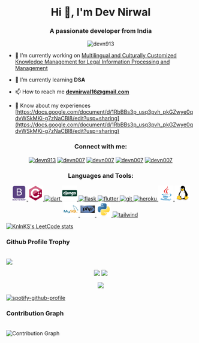 
<h1 align="center">Hi 👋, I'm Dev Nirwal</h1>
<h3 align="center">A passionate developer from India</h3>

<p align="center"> <img src="https://komarev.com/ghpvc/?username=devn913&label=Profile%20views&color=0e75b6&style=flat" alt="devn913" /> </p>


- 🔭 I’m currently working on [Multilingual and Culturally Customized Knowledge Management for Legal Information Processing and Management](https://www.semintelligence.org/projects)

- 🌱 I’m currently learning **DSA**

- 📫 How to reach me **devnirwal16@gmail.com**

- 📄 Know about my experiences [https://docs.google.com/document/d/1RbBBs3p_usq3pvh_pkGZwye0qdvWSkMKi-g7zNaCBl8/edit?usp=sharing](https://docs.google.com/document/d/1RbBBs3p_usq3pvh_pkGZwye0qdvWSkMKi-g7zNaCBl8/edit?usp=sharing)

<h3 align="center">Connect with me:</h3>
<p align="center">
<a href="https://dev.to/devn913" target="blank"><img align="center" src="https://raw.githubusercontent.com/rahuldkjain/github-profile-readme-generator/master/src/images/icons/Social/devto.svg" alt="devn913" height="30" width="40" /></a>
<a href="https://twitter.com/devn007" target="blank"><img align="center" src="https://raw.githubusercontent.com/rahuldkjain/github-profile-readme-generator/master/src/images/icons/Social/twitter.svg" alt="devn007" height="30" width="40" /></a>
<a href="https://linkedin.com/in/devn007" target="blank"><img align="center" src="https://raw.githubusercontent.com/rahuldkjain/github-profile-readme-generator/master/src/images/icons/Social/linked-in-alt.svg" alt="devn007" height="30" width="40" /></a>
<a href="https://kaggle.com/devn007" target="blank"><img align="center" src="https://raw.githubusercontent.com/rahuldkjain/github-profile-readme-generator/master/src/images/icons/Social/kaggle.svg" alt="devn007" height="30" width="40" /></a>
<a href="https://www.leetcode.com/devn007" target="blank"><img align="center" src="https://raw.githubusercontent.com/rahuldkjain/github-profile-readme-generator/master/src/images/icons/Social/leet-code.svg" alt="devn007" height="30" width="40" /></a>
</p>

<h3 align="center">Languages and Tools:</h3>
<p align="center"> <a href="https://getbootstrap.com" target="_blank" rel="noreferrer"> <img src="https://raw.githubusercontent.com/devicons/devicon/master/icons/bootstrap/bootstrap-plain-wordmark.svg" alt="bootstrap" width="40" height="40"/> </a> <a href="https://www.w3schools.com/cpp/" target="_blank" rel="noreferrer"> <img src="https://raw.githubusercontent.com/devicons/devicon/master/icons/cplusplus/cplusplus-original.svg" alt="cplusplus" width="40" height="40"/> </a> <a href="https://dart.dev" target="_blank" rel="noreferrer"> <img src="https://www.vectorlogo.zone/logos/dartlang/dartlang-icon.svg" alt="dart" width="40" height="40"/> </a> <a href="https://www.djangoproject.com/" target="_blank" rel="noreferrer"> <img src="https://raw.githubusercontent.com/devicons/devicon/master/icons/django/django-original.svg" alt="django" width="40" height="40"/> </a> <a href="https://flask.palletsprojects.com/" target="_blank" rel="noreferrer"> <img src="https://www.vectorlogo.zone/logos/pocoo_flask/pocoo_flask-icon.svg" alt="flask" width="40" height="40"/> </a> <a href="https://flutter.dev" target="_blank" rel="noreferrer"> <img src="https://www.vectorlogo.zone/logos/flutterio/flutterio-icon.svg" alt="flutter" width="40" height="40"/> </a> <a href="https://git-scm.com/" target="_blank" rel="noreferrer"> <img src="https://www.vectorlogo.zone/logos/git-scm/git-scm-icon.svg" alt="git" width="40" height="40"/> </a> <a href="https://heroku.com" target="_blank" rel="noreferrer"> <img src="https://www.vectorlogo.zone/logos/heroku/heroku-icon.svg" alt="heroku" width="40" height="40"/> </a> <a href="https://www.java.com" target="_blank" rel="noreferrer"> <img src="https://raw.githubusercontent.com/devicons/devicon/master/icons/java/java-original.svg" alt="java" width="40" height="40"/> </a> <a href="https://www.linux.org/" target="_blank" rel="noreferrer"> <img src="https://raw.githubusercontent.com/devicons/devicon/master/icons/linux/linux-original.svg" alt="linux" width="40" height="40"/> </a> <a href="https://www.mysql.com/" target="_blank" rel="noreferrer"> <img src="https://raw.githubusercontent.com/devicons/devicon/master/icons/mysql/mysql-original-wordmark.svg" alt="mysql" width="40" height="40"/> </a> <a href="https://www.php.net" target="_blank" rel="noreferrer"> <img src="https://raw.githubusercontent.com/devicons/devicon/master/icons/php/php-original.svg" alt="php" width="40" height="40"/> </a> <a href="https://www.python.org" target="_blank" rel="noreferrer"> <img src="https://raw.githubusercontent.com/devicons/devicon/master/icons/python/python-original.svg" alt="python" width="40" height="40"/> </a> <a href="https://tailwindcss.com/" target="_blank" rel="noreferrer"> <img src="https://www.vectorlogo.zone/logos/tailwindcss/tailwindcss-icon.svg" alt="tailwind" width="40" height="40"/> </a> </p>


 [![KnlnKS's LeetCode stats](https://leetcode-stats-six.vercel.app/api?username=devn007&theme=dark)](https://github.com/KnlnKS/leetcode-stats)


### Github Profile Trophy
  <br/>
  <img src="https://github-profile-trophy.vercel.app/?username=devn913&theme=monokai&row=1&no-frame=true&no-bg=true" align="center" />



<p align="center">
    <img
        height="180em"
        src="https://github-readme-stats.vercel.app/api?username=devn913&show_icons=true&hide_border=true"
    />
    <img
        height="180em"
        src="https://github-readme-stats.vercel.app/api/top-langs/?username=devn913&show_icons=true&hide_border=true&layout=compact&langs_count=8"
    />
</p>
<p align="center">
  <img src="https://github-readme-streak-stats.herokuapp.com/?user=devn913&hide_border=true" height="180em" />
</p>

[![spotify-github-profile](https://spotify-github-profile.vercel.app/api/view?uid=4vahl12pu8cu7xsh4ieild35t&cover_image=true&theme=default&bar_color=53b14f&bar_color_cover=true)](https://spotify-github-profile.vercel.app/api/view?uid=4vahl12pu8cu7xsh4ieild35t&redirect=true) 


### Contribution Graph
   <br/>
   <img src="https://activity-graph.herokuapp.com/graph?username=devn913&theme=xcode" alt="Contribution Graph" align="center" />
